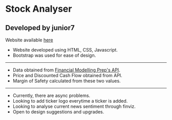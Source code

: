 # Stock Analyser
## Developed by junior7

Website available [here](https://jianrong7.github.io/stockanalyser/)

* Website developed using HTML, CSS, Javascript.
* Bootstrap was used for ease of design.
---
* Data obtained from [Financial Modelling Prep's API](https://financialmodelingprep.com/).
* Price and Discounted Cash Flow obtained from API.
* Margin of Safety calculated from these two values.

---
* Currently, there are async problems.
* Looking to add ticker logo everytime a ticker is added.
* Looking to analyse current news sentiment through finviz.
* Open to design suggestions and upgrades.
